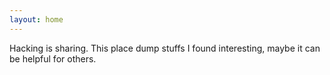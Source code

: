 ```yaml
---
layout: home
---
```

Hacking is sharing. This place dump stuffs I found interesting, maybe it can be helpful for others.
